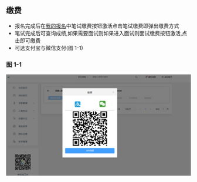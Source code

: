 ## 缴费 <!-- {docsify-ignore} -->

- 报名完成后在<a href="/doc/#/pc/regin/examPay">我的报名</a>中笔试缴费按钮激活点击笔试缴费即弹出缴费方式
- 笔试完成后可查询成绩,如果需要面试则如果进入面试则面试缴费按钮激活,点击即可缴费
- 可选支付宝与微信支付(图 1-1)
### 图 1-1<!-- {docsify-ignore} -->

![1-1](images/e-4-1-1.png)
